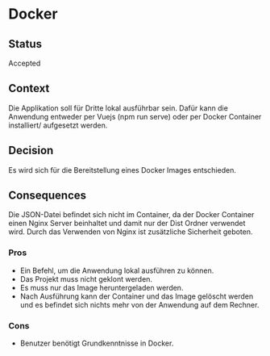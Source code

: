 # Docker

## Status

Accepted

## Context
 
Die Applikation soll für Dritte lokal ausführbar sein. Dafür kann die Anwendung entweder per Vuejs (npm run serve) oder per Docker Container installiert/ aufgesetzt werden. 

## Decision

Es wird sich für die Bereitstellung eines Docker Images entschieden.

## Consequences

Die JSON-Datei befindet sich nicht im Container, da der Docker Container einen Nginx Server beinhaltet und damit nur der Dist Ordner verwendet wird. Durch das Verwenden von Nginx ist zusätzliche Sicherheit geboten.
### Pros 
* Ein Befehl, um die Anwendung lokal ausführen zu können.
* Das Projekt muss nicht geklont werden.
* Es muss nur das Image heruntergeladen werden.
* Nach Ausführung kann der Container und das Image gelöscht werden und es befindet sich nichts mehr von der Anwendung auf dem Rechner.
### Cons
* Benutzer benötigt Grundkenntnisse in Docker.
